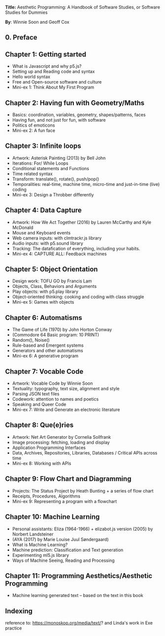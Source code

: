 **Title:** Aesthetic Programming: A Handbook of Software Studies, or Software Studies for Dummies

**By**: Winnie Soon and Geoff Cox

## 0. Preface

## Chapter 1: Getting started
* What is Javascript and why p5.js?
* Setting up and Reading code and syntax
* Hello world syntax
* Free and Open-source software and culture
* Mini-ex 1: Think About My First Program

## Chapter 2: Having fun with Geometry/Maths
* Basics: coordination, variables, geometry, shapes/patterns, faces
* Having fun, and not just for fun, with software
* Politics of emoticons
* Mini-ex 2: A fun face

## Chapter 3: Infinite loops
* Artwork: Asterisk Painting (2013) by Bell John
* Iterations: For/ While Loops
* Conditional statements and Functions
* Time related syntax
* Transform: translate(), rotate(), push/pop()
* Temporalities: real-time, machine time, micro-time and just-in-time (live) coding
* Mini-ex 3: Design a Throbber differently

## Chapter 4: Data Capture
* Artwork: How We Act Together (2016) by Lauren McCarthy and Kyle McDonald
* Mouse and Keyboard events
* Web camera inputs: with clmtrackr.js library
* Audio inputs: with p5.sound library
* Tracking: The datafication of everything, including your habits.
* Mini-ex 4: CAPTURE ALL: Feedback machines

## Chapter 5: Object Orientation
* Design work: TOFU GO by Francis Lam
* Objects, Class, Behaviors and Arguments
* Play objects: with p5.play library
* Object-oriented thinking: cooking and coding with class struggle
* Mini-ex 5: Games with objects

## Chapter 6: Automatisms
* The Game of Life (1970) by John Horton Conway
* (Commodore 64 Basic program: 10 PRINT)
* Random(), Noise()
* Rule-based and Emergent systems
* Generators and other automatisms
* Mini-ex 6: A generative program

## Chapter 7: Vocable Code
* Artwork: Vocable Code by Winnie Soon
* Textuality: typography, text size, alignment and style
* Parsing JSON text files
* Codework: attention to names and poetics
* Speaking and Queer Code
* Mini-ex 7: Write and Generate an electronic literature

## Chapter 8: Que(e)ries
* Artwork: Net Art Generator by Cornelia Sollfrank
* Image processing: fetching, loading and display
* Application Programming Interfaces
* Data, Archives, Repositories, Libraries, Databases / Critical APIs across time
* Mini-ex 8: Working with APIs

## Chapter 9: Flow Chart and Diagramming
* Projects: The Status Project by Heath Bunting + a series of flow chart
* Receipts,  Procedures, Algorithms
* Mini-ex 9: Representing a program with a flowchart

## Chapter 10: Machine Learning
* Personal assistants: Eliza (1964-1966) + elizabot.js version (2005) by Norbert Landsteiner  
* (AYA (2017) by Marie Louise Juul Søndergaard)
* What is Machine Learning?
* Machine prediction: Classification and Text generation
* Experimenting ml5.js library
* Ways of Machine Seeing, Reading and Processing

## Chapter 11: Programming Aesthetics/Aesthetic Programming
* Machine learning generated text – based on the text in this book

## Indexing
reference to: https://monoskop.org/media/text/? and Linda's work in Exe practice
